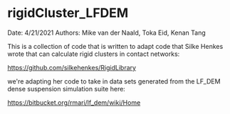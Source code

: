 # rigidCluster_LFDEM

Date: 4/21/2021
Authors:  Mike van der Naald, Toka Eid, Kenan Tang

This is a collection of code that is written to adapt code that Silke Henkes wrote that can calculate rigid clusters in contact networks: 

https://github.com/silkehenkes/RigidLibrary

we're adapting her code to take in data sets generated from the LF_DEM dense suspension simulation suite here:

https://bitbucket.org/rmari/lf_dem/wiki/Home



